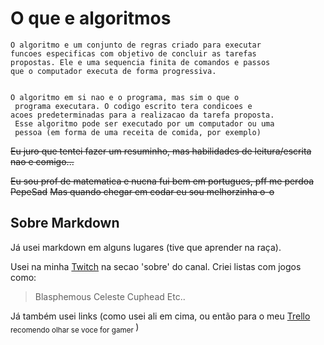 # **O que e algoritmos**

    O algoritmo e um conjunto de regras criado para executar 
    funcoes especificas com objetivo de concluir as tarefas 
    propostas. Ele e uma sequencia finita de comandos e passos 
    que o computador executa de forma progressiva.


    O algoritmo em si nao e o programa, mas sim o que o
     programa executara. O codigo escrito tera condicoes e 
    acoes predeterminadas para a realizacao da tarefa proposta.
     Esse algoritmo pode ser executado por um computador ou uma 
     pessoa (em forma de uma receita de comida, por exemplo)

~~Eu juro que tentei fazer um resuminho, mas habilidades de leitura/escrita nao e comigo...~~

~~Eu sou prof de matematica e nucna fui bem em portugues, pff me perdoa PepeSad~~
~~Mas quando chegar em codar eu sou melhorzinha o-o~~

## Sobre Markdown

Já usei markdown em alguns lugares (tive que aprender na raça).

Usei na minha [Twitch](https://www.twitch.tv/totallybabywolf) na secao 'sobre' do canal. Criei listas com jogos como:
>Blasphemous
>Celeste
>Cuphead
>Etc..

Já também usei links (como usei ali em cima, ou então para o meu [Trello](https://trello.com/b/ZfOeZVIe/games) <sub> recomendo olhar se voce for gamer </sub>)